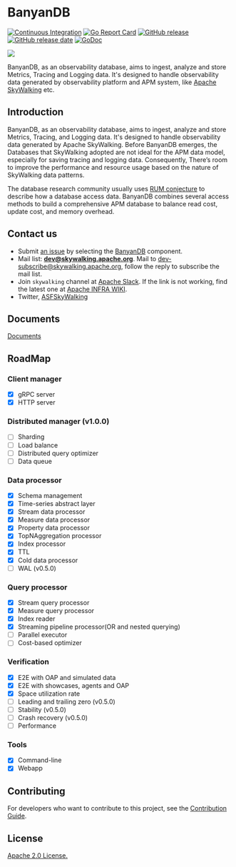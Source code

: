 # BanyanDB

[![Continuous Integration](https://github.com/apache/skywalking-banyandb/actions/workflows/ci.yml/badge.svg?branch=main)](https://github.com/apache/skywalking-banyandb/actions/workflows/ci.yml)
[![Go Report Card](https://goreportcard.com/badge/github.com/apache/skywalking-banyandb)](https://goreportcard.com/report/github.com/apache/skywalking-banyandb)
[![GitHub release](https://img.shields.io/github/tag/apache/skywalking-banyandb.svg?label=release)](https://github.com/apache/skywalking-banyandb/releases)
[![GitHub release date](https://img.shields.io/github/release-date/apache/skywalking-banyandb.svg)](https://github.com/apache/skywalking-banyandb/releases)
[![GoDoc](https://img.shields.io/badge/Godoc-reference-blue.svg)](https://godoc.org/github.com/apache/skywalking-banyandb)

![](./assets/banyandb_small.jpg)

BanyanDB, as an observability database, aims to ingest, analyze and store Metrics, Tracing and Logging data.
It's designed to handle observability data generated by observability platform and APM system, like [Apache SkyWalking](https://github.com/apache/skywalking) etc.

## Introduction

BanyanDB, as an observability database, aims to ingest, analyze and store Metrics, Tracing, and Logging data. It's designed to handle observability data generated by Apache SkyWalking. Before BanyanDB emerges, the Databases that SkyWalking adopted are not ideal for the APM data model, especially for saving tracing and logging data. Consequently, There’s room to improve the performance and resource usage based on the nature of SkyWalking data patterns.

The database research community usually uses [RUM conjecture](http://daslab.seas.harvard.edu/rum-conjecture/) to describe how a database access data. BanyanDB combines several access methods to build a comprehensive APM database to balance read cost, update cost, and memory overhead.

## Contact us

* Submit [an issue](https://github.com/apache/skywalking/issues/new) by selecting the [BanyanDB](https://github.com/apache/skywalking/issues?q=is%3Aopen+is%3Aissue+label%3Adatabase) component.
* Mail list: **dev@skywalking.apache.org**. Mail to dev-subscribe@skywalking.apache.org, follow the reply to subscribe the mail list.
* Join `skywalking` channel at [Apache Slack](http://s.apache.org/slack-invite). If the link is not working, find the latest one at [Apache INFRA WIKI](https://cwiki.apache.org/confluence/display/INFRA/Slack+Guest+Invites).
* Twitter, [ASFSkyWalking](https://twitter.com/ASFSkyWalking)

## Documents

[Documents](https://skywalking.apache.org/docs/skywalking-banyandb/next/readme/)

## RoadMap

### Client manager

- [x] gRPC server
- [x] HTTP server

### Distributed manager (v1.0.0)

- [ ] Sharding
- [ ] Load balance
- [ ] Distributed query optimizer
- [ ] Data queue

### Data processor

- [x] Schema management
- [x] Time-series abstract layer
- [x] Stream data processor
- [x] Measure data processor
- [x] Property data processor
- [x] TopNAggregation processor
- [x] Index processor
- [x] TTL
- [x] Cold data processor
- [ ] WAL (v0.5.0)

### Query processor

- [x] Stream query processor
- [x] Measure query processor
- [x] Index reader
- [x] Streaming pipeline processor(OR and nested querying)
- [ ] Parallel executor
- [ ] Cost-based optimizer

### Verification

- [x] E2E with OAP and simulated data
- [x] E2E with showcases, agents and OAP
- [x] Space utilization rate
- [ ] Leading and trailing zero (v0.5.0)
- [ ] Stability (v0.5.0)
- [ ] Crash recovery (v0.5.0)
- [ ] Performance

### Tools

- [x] Command-line
- [x] Webapp

## Contributing

For developers who want to contribute to this project, see the [Contribution Guide](CONTRIBUTING.md).

## License

[Apache 2.0 License.](LICENSE)
